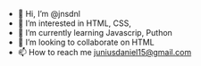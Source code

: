 - 👋 Hi, I’m @jnsdnl
- 👀 I’m interested in HTML, CSS,
- 🌱 I’m currently learning Javascrip, Puthon
- 💞️ I’m looking to collaborate on HTML
- 📫 How to reach me juniusdaniel15@gmail.com

<!---
jnsdnl/jnsdnl is a ✨ special ✨ repository because its `README.md` (this file) appears on your GitHub profile.
You can click the Preview link to take a look at your changes.
--->
